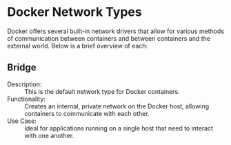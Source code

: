# Docker Network Types

Docker offers several built-in network drivers that allow for various methods of communication between containers and between containers and the external world. Below is a brief overview of each:

## Bridge
<dl>
  <dt>Description:<dt> 
    <dd>This is the default network type for Docker containers.<dd>
  <dt>Functionality:<dt> 
    <dd>Creates an internal, private network on the Docker host, allowing containers to communicate with each other.<dd>
  <dt>Use Case:<dt>
    <dd>Ideal for applications running on a single host that need to interact with one another.<dd>
<dl>
